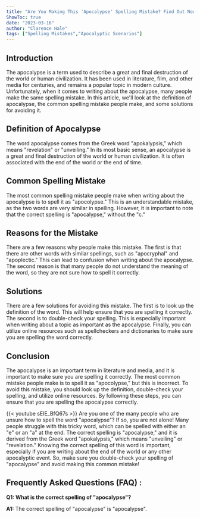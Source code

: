 ```yaml
---
title: "Are You Making This 'Apocalypse' Spelling Mistake? Find Out Now!"
ShowToc: true 
date: "2023-03-16"
author: "Clarence Hale" 
tags: ["Spelling Mistakes","Apocalyptic Scenarios"]
---
```

## Introduction

The apocalypse is a term used to describe a great and final destruction of the world or human civilization. It has been used in literature, film, and other media for centuries, and remains a popular topic in modern culture. Unfortunately, when it comes to writing about the apocalypse, many people make the same spelling mistake. In this article, we'll look at the definition of apocalypse, the common spelling mistake people make, and some solutions for avoiding it.

## Definition of Apocalypse

The word apocalypse comes from the Greek word "apokalypsis," which means "revelation" or "unveiling." In its most basic sense, an apocalypse is a great and final destruction of the world or human civilization. It is often associated with the end of the world or the end of time.

## Common Spelling Mistake

The most common spelling mistake people make when writing about the apocalypse is to spell it as "apocolypse." This is an understandable mistake, as the two words are very similar in spelling. However, it is important to note that the correct spelling is "apocalypse," without the "c."

## Reasons for the Mistake

There are a few reasons why people make this mistake. The first is that there are other words with similar spellings, such as "apocryphal" and "apoplectic." This can lead to confusion when writing about the apocalypse. The second reason is that many people do not understand the meaning of the word, so they are not sure how to spell it correctly.

## Solutions

There are a few solutions for avoiding this mistake. The first is to look up the definition of the word. This will help ensure that you are spelling it correctly. The second is to double-check your spelling. This is especially important when writing about a topic as important as the apocalypse. Finally, you can utilize online resources such as spellcheckers and dictionaries to make sure you are spelling the word correctly.

## Conclusion

The apocalypse is an important term in literature and media, and it is important to make sure you are spelling it correctly. The most common mistake people make is to spell it as "apocolypse," but this is incorrect. To avoid this mistake, you should look up the definition, double-check your spelling, and utilize online resources. By following these steps, you can ensure that you are spelling the apocalypse correctly.

{{< youtube sElE_BfQ67s >}} 
Are you one of the many people who are unsure how to spell the word "apocalypse"? If so, you are not alone! Many people struggle with this tricky word, which can be spelled with either an "e" or an "a" at the end. The correct spelling is "apocalypse," and it is derived from the Greek word "apokalypsis," which means "unveiling" or "revelation." Knowing the correct spelling of this word is important, especially if you are writing about the end of the world or any other apocalyptic event. So, make sure you double-check your spelling of "apocalypse" and avoid making this common mistake!

## Frequently Asked Questions (FAQ) :
**Q1: What is the correct spelling of "apocalypse"?**

**A1:** The correct spelling of "apocalypse" is "apocalypse".





